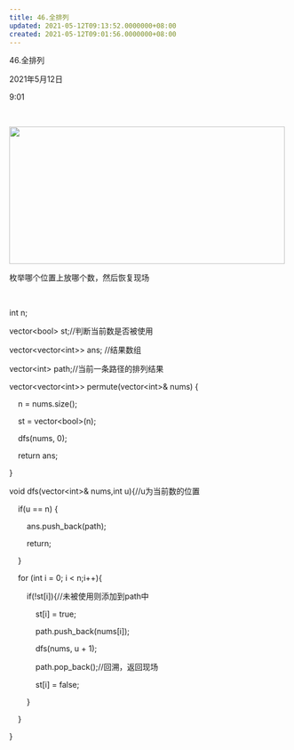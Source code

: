 ```yaml
---
title: 46.全排列
updated: 2021-05-12T09:13:52.0000000+08:00
created: 2021-05-12T09:01:56.0000000+08:00
---
```


46.全排列

2021年5月12日

9:01

 

<img src="C:\Users\82772\AppData\Local\Temp\yifan&#39;s Notebook\pandoc/media/image1.png" style="width:5.16667in;height:2.57292in" />

枚举哪个位置上放哪个数，然后恢复现场

 

int n;

vector\<bool> st;//判断当前数是否被使用

vector\<vector\<int>\> ans; //结果数组

vector\<int> path;//当前一条路径的排列结果

vector\<vector\<int>\> permute(vector\<int>& nums) {

    n = nums.size();

    st = vector\<bool>(n);

    dfs(nums, 0);

    return ans;

}

void dfs(vector\<int>& nums,int u){//u为当前数的位置

    if(u == n) {

        ans.push_back(path);

        return;

    }

    for (int i = 0; i \< n;i++){

        if(!st\[i\]){//未被使用则添加到path中

            st\[i\] = true;

            path.push_back(nums\[i\]);

            dfs(nums, u + 1);

            path.pop_back();//回溯，返回现场

            st\[i\] = false;

        }

    }

}
